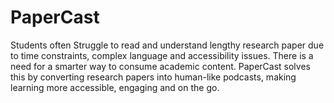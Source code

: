 # PaperCast
Students often Struggle to read and understand lengthy research paper due to time constraints, complex language and accessibility issues. There is a need for a smarter way to consume academic content. PaperCast solves this by converting research papers into human-like podcasts, making learning more accessible, engaging and on the go.
